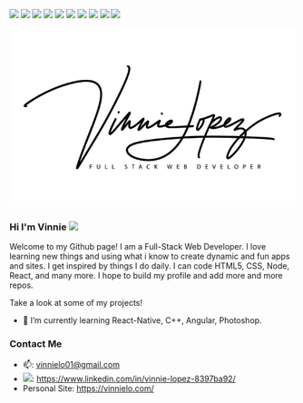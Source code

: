 ![](https://img.shields.io/badge/RNative-IOS-informational?style=flat&logo=RNative&logoColor=white&color=2bbc8a)
![](https://img.shields.io/badge/RNative-Android-informational?style=flat&logo=RNative&logoColor=white&color=2bbc8a)
![](https://img.shields.io/badge/HTML-informational?style=flat&logo=HTML&logoColor=white&color=2bbc8a)
![](https://img.shields.io/badge/CSS-informational?style=flat&logo=CSS&logoColor=white&color=2bbc8a)
![](https://img.shields.io/badge/Node-informational?style=flat&logo=Node&logoColor=white&color=2bbc8a)
![](https://img.shields.io/badge/ReactJS-informational?style=flat&logo=REACTJS&logoColor=white&color=2bbc8a)
![](https://img.shields.io/badge/BackEnd-MongoDB-informational?style=flat&logo=MongoDB&logoColor=white&color=2bbc8a)
![](https://img.shields.io/badge/BackEnd-MySQL-informational?style=flat&logo=MySQL&logoColor=white&color=2bbc8a)
![](https://img.shields.io/badge/FULLSTACK-MERN-informational?style=flat&logo=MERN&logoColor=white&color=2bbc8a)
![](https://img.shields.io/badge/FrontEnd-JavaScript-informational?style=flat&logo=JS&logoColor=white&color=2bbc8a)



[![Header](https://github.com/vinnielo/vinnielo/blob/master/Vinnie-Lopez-black-low-res-60sm.png?raw=true "Header")](https://github.com/vinnielo/vinnielo/blob/master/Vinnie-Lopez-black-low-res-60sm.png?raw=true)

### Hi I'm Vinnie <img src="https://raw.githubusercontent.com/MartinHeinz/MartinHeinz/master/wave.gif" width="30px">

Welcome to my Github page! I am a Full-Stack Web Developer. I love learning new things and using what i know to create dynamic and fun apps and sites. I get inspired by things I do daily. I can code HTML5, CSS, Node, React, and many more. I hope to build my profile and add more and more repos.

Take a look at some of my projects!

- 🌱 I’m currently learning React-Native, C++, Angular, Photoshop.

### Contact Me

- 📫: vinnielo01@gmail.com
- <img src="https://image.flaticon.com/icons/svg/145/145807.svg" width="30px">: https://www.linkedin.com/in/vinnie-lopez-8397ba92/
- Personal Site: https://vinnielo.com/

<!--
**vinnielo/vinnielo** is a ✨ _special_ ✨ repository because its `README.md` (this file) appears on your GitHub profile.

Here are some ideas to get you started:

- 🔭 I’m currently working on ...
- 🌱 I’m currently learning ...
- 👯 I’m looking to collaborate on ...
- 🤔 I’m looking for help with ...
- 💬 Ask me about ...
- 📫 How to reach me: vinnielo01@gmail.com
- 😄 Pronouns: ...
- ⚡ Fun fact: ...
-->
